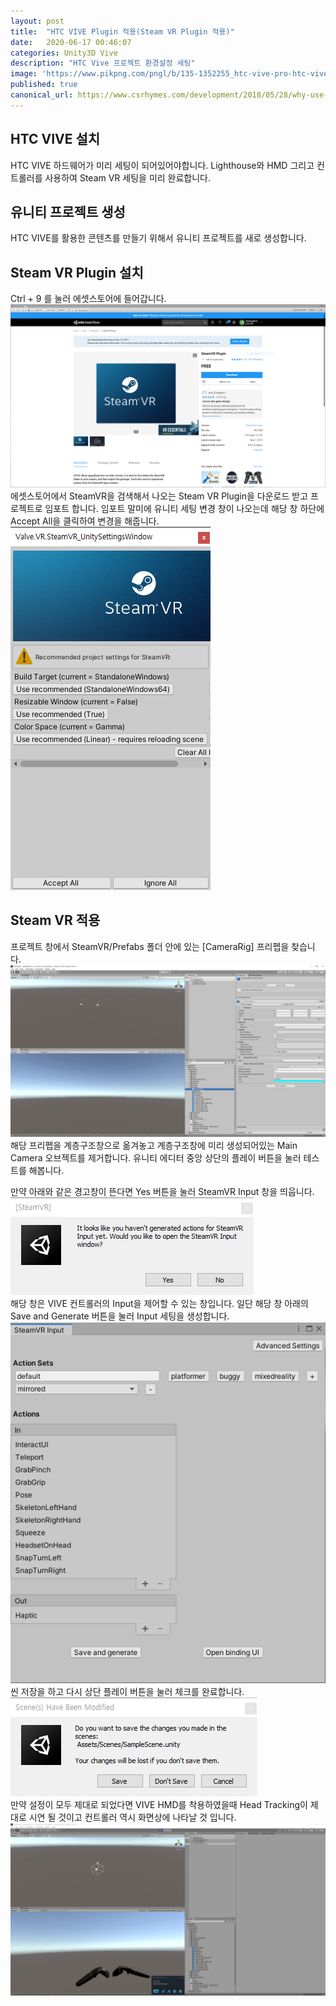 ```yaml
---
layout: post
title:  "HTC VIVE Plugin 적용(Steam VR Plugin 적용)"
date:   2020-06-17 00:46:07
categories: Unity3D Vive
description: "HTC Vive 프로젝트 환경설정 세팅"
image: 'https://www.pikpng.com/pngl/b/135-1352255_htc-vive-pro-htc-vive-pro-full-kit.png'
published: true
canonical_url: https://www.csrhymes.com/development/2018/05/28/why-use-a-static-site-generator.html
---
```


## HTC VIVE 설치
HTC VIVE 하드웨어가 미리 세팅이 되어있어야합니다. Lighthouse와  HMD 그리고 컨트롤러를 사용하여 Steam VR 세팅을 미리 완료합니다.

## 유니티 프로젝트 생성
HTC VIVE를 활용한 콘텐츠를 만들기 위해서 유니티 프로젝트를 새로 생성합니다. 

## Steam VR Plugin 설치
Ctrl + 9 를 눌러 에셋스토어에 들어갑니다. 
![AssetStore](/img/06_HTCVIVE/01/01.PNG)  
에셋스토어에서 SteamVR을 검색해서 나오는 Steam VR Plugin을 다운로드 받고 프로젝트로 임포트 합니다. 임포트 말미에 유니티 세팅 변경 창이 나오는데 해당 창 하단에 Accept All을 클릭하여 변경을 해줍니다. 
![AcceptAll](/img/06_HTCVIVE/01/02.PNG)

## Steam VR 적용
프로젝트 창에서 SteamVR/Prefabs 폴더 안에 있는 [CameraRig] 프리펩을 찾습니다. 
![CameraRig](/img/06_HTCVIVE/01/03.PNG)  
해당 프리펩을 계층구조창으로 옮겨놓고 계층구조창에 미리 생성되어있는 Main Camera 오브젝트를 제거합니다. 유니티 에디터 중앙 상단의 플레이 버튼을 눌러 테스트를 해봅니다. 

만약 아래와 같은 경고창이 뜬다면 Yes 버튼을 눌러 SteamVR Input 창을 띄웁니다. 
![Input](/img/06_HTCVIVE/01/04.PNG)  
해당 창은 VIVE 컨트롤러의 Input을 제어할 수 있는 창입니다. 일단 해당 창 아래의 Save and Generate 버튼을 눌러 Input 세팅을 생성합니다. 
![Input02](/img/06_HTCVIVE/01/05.PNG)  
씬 저장을 하고 다시 상단 플레이 버튼을 눌러 체크를 완료합니다. 
![savescene](/img/06_HTCVIVE/01/06.PNG)  
만약 설정이 모두 제대로 되었다면 VIVE HMD를 착용하였을때 Head Tracking이 제대로 시연 될 것이고 컨트롤러 역시 화면상에 나타날 것 입니다.
![Last](/img/06_HTCVIVE/01/07.PNG)  
